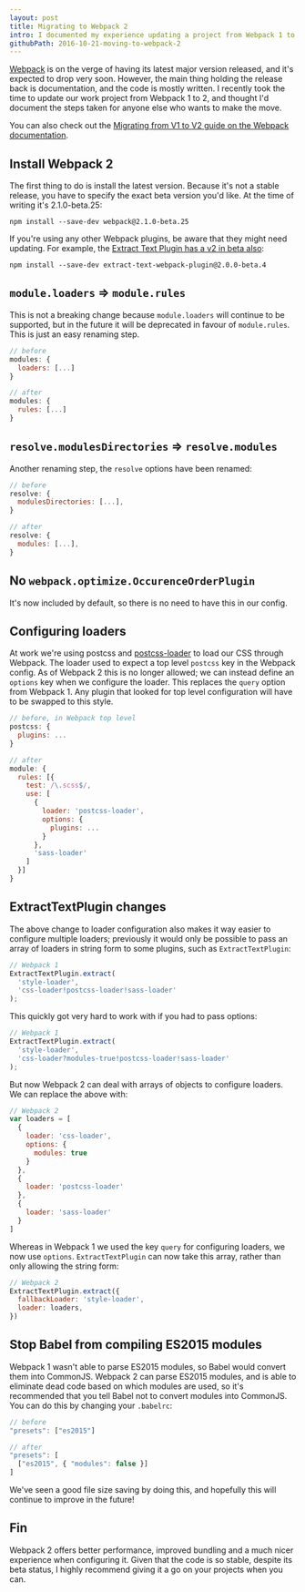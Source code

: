 ```yaml
---
layout: post
title: Migrating to Webpack 2
intro: I documented my experience updating a project from Webpack 1 to 2.
githubPath: 2016-10-21-moving-to-webpack-2
---
```


[Webpack](http://webpack.js.org) is on the verge of having its latest major version released, and it's expected to drop very soon. However, the main thing holding the release back is documentation, and the code is mostly written. I recently took the time to update our work project from Webpack 1 to 2, and thought I'd document the steps taken for anyone else who wants to make the move.

You can also check out the [Migrating from V1 to V2 guide on the Webpack documentation](https://webpack.js.org/guides/migrating/).

## Install Webpack 2

The first thing to do is install the latest version. Because it's not a stable release, you have to specify the exact beta version you'd like. At the time of writing it's 2.1.0-beta.25:

```
npm install --save-dev webpack@2.1.0-beta.25
```

If you're using any other Webpack plugins, be aware that they might need updating. For example, the [Extract Text Plugin has a v2 in beta also](https://github.com/webpack/extract-text-webpack-plugin):

```
npm install --save-dev extract-text-webpack-plugin@2.0.0-beta.4
```

## `module.loaders` => `module.rules`

This is not a breaking change because `module.loaders` will continue to be supported, but in the future it will be deprecated in favour of `module.rules`. This is just an easy renaming step.

```js
// before
modules: {
  loaders: [...]
}

// after
modules: {
  rules: [...]
}
```

## `resolve.modulesDirectories` => `resolve.modules`

Another renaming step, the `resolve` options have been renamed:

```js
// before
resolve: {
  modulesDirectories: [...],
}

// after
resolve: {
  modules: [...],
}
```

## No `webpack.optimize.OccurenceOrderPlugin`

It's now included by default, so there is no need to have this in our config.

## Configuring loaders

At work we're using postcss and [postcss-loader](https://github.com/postcss/postcss-loader) to load our CSS through Webpack. The loader used to expect a top level `postcss` key in the Webpack config. As of Webpack 2 this is no longer allowed; we can instead define an `options` key when we configure the loader. This replaces the `query` option from Webpack 1. Any plugin that looked for top level configuration will have to be swapped to this style.

```js
// before, in Webpack top level
postcss: {
  plugins: ...
}

// after
module: {
  rules: [{
    test: /\.scss$/,
    use: [
      {
        loader: 'postcss-loader',
        options: {
          plugins: ...
        }
      },
      'sass-loader'
    ]
  }]
}
```

## ExtractTextPlugin changes

The above change to loader configuration also makes it way easier to configure multiple loaders; previously it would only be possible to pass an array of loaders in string form to some plugins, such as `ExtractTextPlugin`:

```js
// Webpack 1
ExtractTextPlugin.extract(
  'style-loader',
  'css-loader!postcss-loader!sass-loader'
);
```

This quickly got very hard to work with if you had to pass options:

```js
// Webpack 1
ExtractTextPlugin.extract(
  'style-loader',
  'css-loader?modules-true!postcss-loader!sass-loader'
);
```

But now Webpack 2 can deal with arrays of objects to configure loaders. We can replace the above with:

```js
// Webpack 2
var loaders = [
  {
    loader: 'css-loader',
    options: {
      modules: true
    }
  },
  {
    loader: 'postcss-loader'
  },
  {
    loader: 'sass-loader'
  }
]
```

Whereas in Webpack 1 we used the key `query` for configuring loaders, we now use `options`. `ExtractTextPlugin` can now take this array, rather than only allowing the string form:

```js
// Webpack 2
ExtractTextPlugin.extract({
  fallbackLoader: 'style-loader',
  loader: loaders,
})
```

## Stop Babel from compiling ES2015 modules

Webpack 1 wasn't able to parse ES2015 modules, so Babel would convert them into CommonJS. Webpack 2 can parse ES2015 modules, and is able to eliminate dead code based on which modules are used, so it's recommended that you tell Babel not to convert modules into CommonJS. You can do this by changing your `.babelrc`:

```js
// before
"presets": ["es2015"]

// after
"presets": [
  ["es2015", { "modules": false }]
]
```

We've seen a good file size saving by doing this, and hopefully this will continue to improve in the future!

## Fin

Webpack 2 offers better performance, improved bundling and a much nicer experience when configuring it. Given that the code is so stable, despite its beta status, I highly recommend giving it a go on your projects when you can.

